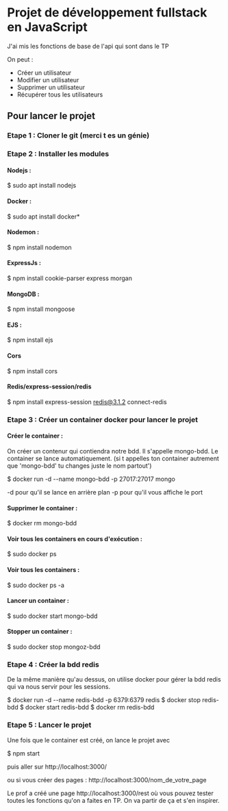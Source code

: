 # Projet de développement fullstack en JavaScript

J'ai mis les fonctions de base de l'api qui sont dans le TP

On peut :
 - Créer un utilisateur
 - Modifier un utilisateur 
 - Supprimer un utilisateur
 - Récupérer tous les utilisateurs
 
 
 
## Pour lancer le projet 

### Etape 1 : Cloner le git (merci t es un génie)

### Etape 2 : Installer les modules 

#### Nodejs :
$ sudo apt install nodejs

#### Docker :
$ sudo apt install docker*

#### Nodemon :
$ npm install nodemon

#### ExpressJs :
$ npm install cookie-parser express morgan

#### MongoDB :
$ npm install mongoose

#### EJS :
$ npm install ejs

#### Cors
$ npm install cors

#### Redis/express-session/redis
$ npm install express-session redis@3.1.2 connect-redis


### Etape 3 : Créer un container docker pour lancer le projet 

#### Créer le container :
On créer un contenur qui contiendra notre bdd. Il s'appelle mongo-bdd.
Le container se lance automatiquement.
(si t appelles ton container autrement que 'mongo-bdd' tu changes juste le nom partout') 

$ docker run -d --name mongo-bdd -p 27017:27017 mongo

-d pour qu'il se lance en arrière plan
-p pour qu'il vous affiche le port 

#### Supprimer le container :

$ docker rm mongo-bdd

#### Voir tous les containers en cours d'exécution :

$ sudo docker ps 

#### Voir tous les containers :

$ sudo docker ps -a 

#### Lancer un container : 

$ sudo docker start mongo-bdd

#### Stopper un container :

$ sudo docker stop mongoz-bdd

### Etape 4 : Créer la bdd redis

De la même manière qu'au dessus, on utilise docker pour gérer la bdd redis qui va nous servir pour les sessions.

$ docker run -d --name redis-bdd -p 6379:6379 redis
$ docker stop redis-bdd
$ docker start redis-bdd
$ docker rm redis-bdd

### Etape 5 : Lancer le projet 

Une fois que le container est créé, on lance le projet avec 

$ npm start

puis aller sur http://localhost:3000/

ou si vous créer des pages :
http://localhost:3000/nom_de_votre_page

Le prof a créé une page http://localhost:3000/rest où vous pouvez tester toutes les fonctions qu'on a faites en TP. On va partir de ça et s'en inspirer.









